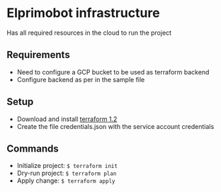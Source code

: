 # Elprimobot infrastructure 

Has all required resources in the cloud to run the project

## Requirements
* Need to configure a GCP bucket to be used as terraform backend
* Configure backend as per in the sample file

## Setup

* Download and install [terraform 1.2](https://www.terraform.io/downloads)
* Create the file credentials.json with the service account credentials

## Commands

* Initialize project: `$ terraform init`
* Dry-run project: `$ terraform plan`
* Apply change: `$ terraform apply `
